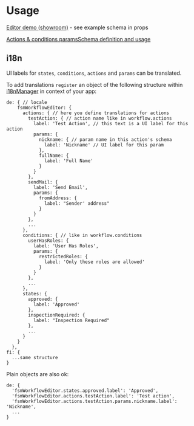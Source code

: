 # Usage

[Editor demo (showroom)](https://opuscapita.github.io/fsm-workflow-jvm/branches/master/editor/?currentComponentName=WorkflowEditor&maxContainerWidth=100%25) - see example schema in props

[Actions & conditions paramsSchema definition and usage](https://github.com/OpusCapita/fsm-workflow-jvm/blob/master/editor/src/components/Actions/Readme.md)

## i18n

UI labels for `states`, `conditions`, `actions` and `params` can be translated.

To add translations `register` an object of the following structure within [i18nManager](https://github.com/OpusCapita/i18n) in context of your app:

```
de: { // locale
    fsmWorkflowEditor: {
      actions: { // here you define translations for actions
        testAction: { // action name like in workflow.actions
          label: 'Test Action', // this text is a UI label for this action
          params: {
            nickname: { // param name in this action's schema
              label: 'Nickname' // UI label for this param
            },
            fullName: {
              label: 'Full Name'
            }
          }
        },
        sendMail: {
          label: 'Send Email',
          params: {
            fromAddress: {
              label: "Sender' address"
            }
          }
        },
        ...
      },
      conditions: { // like in workflow.conditions
        userHasRoles: {
          label: 'User Has Roles',
          params: {
            restrictedRoles: {
              label: 'Only these roles are allowed'
            }
          }
        },
        ...
      },
      states: {
        approved: {
          label: 'Approved'
        },
        inspectionRequired: {
          label: "Inspection Required"
        },
        ...
      }
    }
  },
fi: {
  ...same structure
}
```

Plain objects are also ok:

```
de: {
  'fsmWorkflowEditor.states.approved.label': 'Approved',
  'fsmWorkflowEditor.actions.testAction.label': 'Test action',
  'fsmWorkflowEditor.actions.testAction.params.nickname.label': 'Nickname',
  ...
}
```